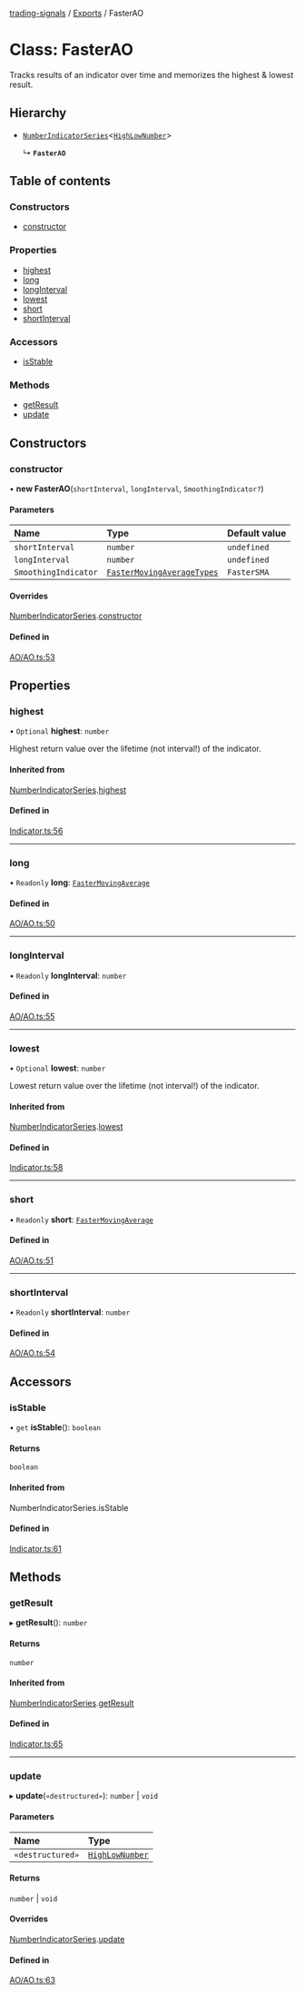 [trading-signals](../README.md) / [Exports](../modules.md) / FasterAO

# Class: FasterAO

Tracks results of an indicator over time and memorizes the highest & lowest result.

## Hierarchy

- [`NumberIndicatorSeries`](NumberIndicatorSeries.md)<[`HighLowNumber`](../modules.md#highlownumber)\>

  ↳ **`FasterAO`**

## Table of contents

### Constructors

- [constructor](FasterAO.md#constructor)

### Properties

- [highest](FasterAO.md#highest)
- [long](FasterAO.md#long)
- [longInterval](FasterAO.md#longinterval)
- [lowest](FasterAO.md#lowest)
- [short](FasterAO.md#short)
- [shortInterval](FasterAO.md#shortinterval)

### Accessors

- [isStable](FasterAO.md#isstable)

### Methods

- [getResult](FasterAO.md#getresult)
- [update](FasterAO.md#update)

## Constructors

### constructor

• **new FasterAO**(`shortInterval`, `longInterval`, `SmoothingIndicator?`)

#### Parameters

| Name                 | Type                                                                 | Default value |
| :------------------- | :------------------------------------------------------------------- | :------------ |
| `shortInterval`      | `number`                                                             | `undefined`   |
| `longInterval`       | `number`                                                             | `undefined`   |
| `SmoothingIndicator` | [`FasterMovingAverageTypes`](../modules.md#fastermovingaveragetypes) | `FasterSMA`   |

#### Overrides

[NumberIndicatorSeries](NumberIndicatorSeries.md).[constructor](NumberIndicatorSeries.md#constructor)

#### Defined in

[AO/AO.ts:53](https://github.com/bennycode/trading-signals/blob/53d8192/src/AO/AO.ts#L53)

## Properties

### highest

• `Optional` **highest**: `number`

Highest return value over the lifetime (not interval!) of the indicator.

#### Inherited from

[NumberIndicatorSeries](NumberIndicatorSeries.md).[highest](NumberIndicatorSeries.md#highest)

#### Defined in

[Indicator.ts:56](https://github.com/bennycode/trading-signals/blob/53d8192/src/Indicator.ts#L56)

---

### long

• `Readonly` **long**: [`FasterMovingAverage`](FasterMovingAverage.md)

#### Defined in

[AO/AO.ts:50](https://github.com/bennycode/trading-signals/blob/53d8192/src/AO/AO.ts#L50)

---

### longInterval

• `Readonly` **longInterval**: `number`

#### Defined in

[AO/AO.ts:55](https://github.com/bennycode/trading-signals/blob/53d8192/src/AO/AO.ts#L55)

---

### lowest

• `Optional` **lowest**: `number`

Lowest return value over the lifetime (not interval!) of the indicator.

#### Inherited from

[NumberIndicatorSeries](NumberIndicatorSeries.md).[lowest](NumberIndicatorSeries.md#lowest)

#### Defined in

[Indicator.ts:58](https://github.com/bennycode/trading-signals/blob/53d8192/src/Indicator.ts#L58)

---

### short

• `Readonly` **short**: [`FasterMovingAverage`](FasterMovingAverage.md)

#### Defined in

[AO/AO.ts:51](https://github.com/bennycode/trading-signals/blob/53d8192/src/AO/AO.ts#L51)

---

### shortInterval

• `Readonly` **shortInterval**: `number`

#### Defined in

[AO/AO.ts:54](https://github.com/bennycode/trading-signals/blob/53d8192/src/AO/AO.ts#L54)

## Accessors

### isStable

• `get` **isStable**(): `boolean`

#### Returns

`boolean`

#### Inherited from

NumberIndicatorSeries.isStable

#### Defined in

[Indicator.ts:61](https://github.com/bennycode/trading-signals/blob/53d8192/src/Indicator.ts#L61)

## Methods

### getResult

▸ **getResult**(): `number`

#### Returns

`number`

#### Inherited from

[NumberIndicatorSeries](NumberIndicatorSeries.md).[getResult](NumberIndicatorSeries.md#getresult)

#### Defined in

[Indicator.ts:65](https://github.com/bennycode/trading-signals/blob/53d8192/src/Indicator.ts#L65)

---

### update

▸ **update**(`«destructured»`): `number` \| `void`

#### Parameters

| Name             | Type                                           |
| :--------------- | :--------------------------------------------- |
| `«destructured»` | [`HighLowNumber`](../modules.md#highlownumber) |

#### Returns

`number` \| `void`

#### Overrides

[NumberIndicatorSeries](NumberIndicatorSeries.md).[update](NumberIndicatorSeries.md#update)

#### Defined in

[AO/AO.ts:63](https://github.com/bennycode/trading-signals/blob/53d8192/src/AO/AO.ts#L63)
